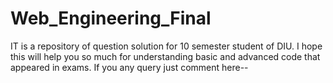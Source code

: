 # Web_Engineering_Final
IT is a repository of question solution for 10 semester student of DIU. I hope this will help you so much for understanding basic and advanced code that appeared in exams. If you any query just comment here--

